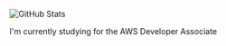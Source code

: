 ![GitHub Stats](https://github-readme-stats.vercel.app/api?username=andrewnijmeh&count_private=true&theme=tokyonight&show_icons=true)

I'm currently studying for the AWS Developer Associate
